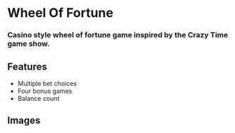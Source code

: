 # Wheel Of Fortune
### Casino style wheel of fortune game inspired by the Crazy Time game show.

## Features

* Multiple bet choices
* Four bonus games
* Balance count

## Images


